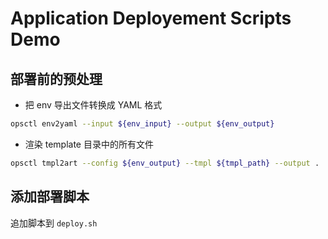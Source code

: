 # Application Deployement Scripts Demo

## 部署前的预处理

- 把 env 导出文件转换成 YAML 格式

```bash
opsctl env2yaml --input ${env_input} --output ${env_output}
```

- 渲染 template 目录中的所有文件

```bash
opsctl tmpl2art --config ${env_output} --tmpl ${tmpl_path} --output .
```

## 添加部署脚本

追加脚本到 `deploy.sh` 
